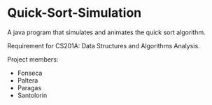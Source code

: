 # Quick-Sort-Simulation
A java program that simulates and animates the quick sort algorithm.

Requirement for CS201A: Data Structures and Algorithms Analysis.

Project members:
- Fonseca
- Paltera
- Paragas
- Santolorin
